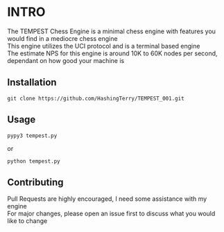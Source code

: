 
# INTRO

The TEMPEST Chess Engine is a minimal chess engine with features you would find in a mediocre chess engine  
This engine utilizes the UCI protocol and is a terminal based engine  
The estimate NPS for this engine is around 10K to 60K nodes per second, dependant on how good your machine is

## Installation

```
git clone https://github.com/HashingTerry/TEMPEST_001.git
```

## Usage

```
pypy3 tempest.py
```

or  

```
python tempest.py
```

## Contributing

Pull Requests are highly encouraged, I need some assistance with my engine  
For major changes, please open an issue first to discuss what you would like to change
